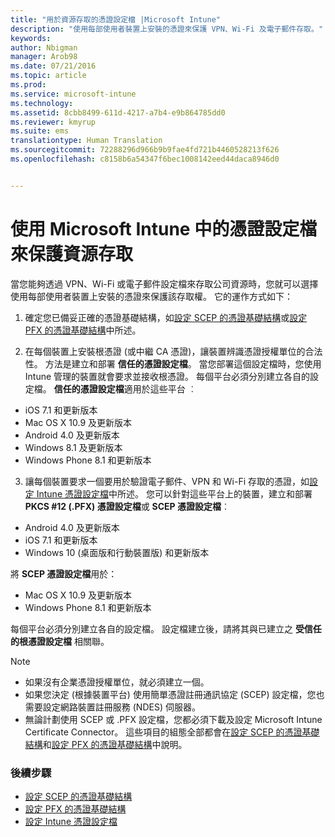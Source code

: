 ```yaml
---
title: "用於資源存取的憑證設定檔 |Microsoft Intune"
description: "使用每部使用者裝置上安裝的憑證來保護 VPN、Wi-Fi 及電子郵件存取。"
keywords: 
author: Nbigman
manager: Arob98
ms.date: 07/21/2016
ms.topic: article
ms.prod: 
ms.service: microsoft-intune
ms.technology: 
ms.assetid: 8cbb8499-611d-4217-a7b4-e9b864785dd0
ms.reviewer: kmyrup
ms.suite: ems
translationtype: Human Translation
ms.sourcegitcommit: 72288296d966b9b9fae4fd721b4460528213f626
ms.openlocfilehash: c8158b6a54347f6bec1008142eed44daca8946d0


---
```


# 使用 Microsoft Intune 中的憑證設定檔來保護資源存取
當您能夠透過 VPN、Wi-Fi 或電子郵件設定檔來存取公司資源時，您就可以選擇使用每部使用者裝置上安裝的憑證來保護該存取權。 它的運作方式如下：

1. 確定您已備妥正確的憑證基礎結構，如[設定 SCEP 的憑證基礎結構](configure-certificate-infrastructure-for-scep.md)或[設定 PFX 的憑證基礎結構](configure-certificate-infrastructure-for-pfx.md)中所述。

2. 在每個裝置上安裝根憑證 (或中繼 CA 憑證)，讓裝置辨識憑證授權單位的合法性。 方法是建立和部署 **信任的憑證設定檔**。 當您部署這個設定檔時，您使用 Intune 管理的裝置就會要求並接收根憑證。 每個平台必須分別建立各自的設定檔。 **信任的憑證設定檔**適用於這些平台 ︰
 -  iOS 7.1 和更新版本
 -  Mac OS X 10.9 及更新版本
 -  Android 4.0 及更新版本
 -  Windows 8.1 及更新版本
 -  Windows Phone 8.1 和更新版本

3. 讓每個裝置要求一個要用於驗證電子郵件、VPN 和 Wi-Fi 存取的憑證，如[設定 Intune 憑證設定檔](configure-intune-certificate-profiles.md)中所述。 您可以針對這些平台上的裝置，建立和部署 **PKCS #12 (.PFX) 憑證設定檔**或 **SCEP 憑證設定檔**︰

-  Android 4.0 及更新版本
-  iOS 7.1 和更新版本
-  Windows 10 (桌面版和行動裝置版) 和更新版本

將 **SCEP 憑證設定檔**用於：
-   Mac OS X 10.9 及更新版本
-   Windows Phone 8.1 和更新版本

每個平台必須分別建立各自的設定檔。 設定檔建立後，請將其與已建立之 **受信任的根憑證設定檔** 相關聯。

> [!NOTE]           
> -    如果沒有企業憑證授權單位，就必須建立一個。
>- 如果您決定 (根據裝置平台) 使用簡單憑證註冊通訊協定 (SCEP) 設定檔，您也需要設定網路裝置註冊服務 (NDES) 伺服器。
>-  無論計劃使用 SCEP 或 .PFX 設定檔，您都必須下載及設定 Microsoft Intune Certificate Connector。
> 這些項目的組態全部都會在[設定 SCEP 的憑證基礎結構](configure-certificate-infrastructure-for-scep.md)和[設定 PFX 的憑證基礎結構](configure-certificate-infrastructure-for-pfx.md)中說明。

### 後續步驟
- [設定 SCEP 的憑證基礎結構](configure-certificate-infrastructure-for-scep.md)
- [設定 PFX 的憑證基礎結構](configure-certificate-infrastructure-for-pfx.md)
- [設定 Intune 憑證設定檔](configure-intune-certificate-profiles.md)



<!--HONumber=Jul16_HO3-->


